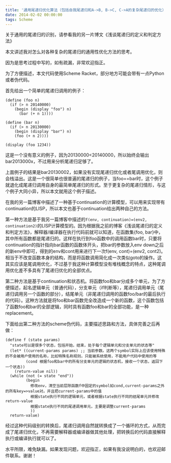 ```yaml
---
title: '通用尾递归优化算法（包括自我尾递归和A->B, B->C, C->A的复杂尾递归的优化）'
date: 2014-02-02 00:00:00
tags: Scheme
---
```

关于通用的尾递归的识别，请参看我的另一片博文《浅谈尾递归的定义和判定方法》

本文讲述我对怎么对各种复杂的尾递归的通用性优化方法的思考。

因为是思考过程中写的，如有疏漏，非常欢迎指正。

为了方便描述，本文代码使用Scheme Racket，部分地方可能会带有一点Python或者伪代码。

首先给出一个简单的尾递归调用的例子：


    (define (foo n)
      (if (> n 20140000)
        (begin (display "foo") n)
          (bar (+ n 1))))
        
    (define (bar n)
      (if (> n 20130000)
        (begin (display "bar") n)
        (foo (+ n 2))))
    
    (display (foo 1234))


这是一个没有意义的例子，因为20130000<20140000，所以始终会输出bar2013000x，不过用来分析尾递归足够了。

上面例子的结果是bar20130002，如果没有实现尾递归优化或者尾调用优化，则会栈溢出。这是一个很简单也很普遍的尾递归的例子，当foo==bar时，这个例子就退化成尾递归调用自身的最简单尾递归的形式。至于更复杂的尾递归情形，与这个例子大同小异，所以本文就用这个例子描述。


在我的另一篇博客中描述了一种基于continuation的计算模型，可以用来实现带有continuation的LISP，所以本文也基于continuation给出两种自己的方法。

第一种方法是基于我另一篇博客中描述的`f(env, continuation)=(env2, continuation2)`的LISP计算模型的。因为根据我之前的博客《浅谈尾递归的定义和判定方法》，解释器/编译器在执行代码前就可以知道，在函数集{foo, bar}中，其中所有函数都是尾递归的。这样在执行到foo函数中的调用函数bar时，只要将continuation的指针指向bar函数的函数体开头，把bar的参数放入env down之后的新env中即可，得到的env和cont用来进行下一次f(env, cont)=(env2, cont2)。相当于不改变函数本身的结构，而是将函数调用简化成一次类似goto的操作。这其实应该是尾调用优化，不过基于我这种计算模型没有堆栈概念的特点，这种尾调用优化差不多具有了尾递归优化的全部优点。

第二种方法是基于continuation和状态机。将函数foo和bar分成多个单元，为了方便描述，起名逻辑单元（普通代码），分支单元（if判断等），尾递归调用单元（尾递归调用另一个函数的部分），结尾单元（非尾递归调用的函数foo/bar的最后执行的代码）。这种方法就是将foo和bar函数完全改造成一个新的函数，这个函数包括了函数foo和bar的全部逻辑，同时具有函数foo和bar的全部功能，是一种replacement。

下面给出第二种方法的scheme伪代码，主要描述思路和方法，具体完善之后再做：


    (define f (state params)
      "state可以是很多个状态，包括开始，结束，处于每个逻辑单元和分支单元的状态等"
      (let* ((current-params params) ;; 当前参数。这两个symbol实际上应该使用特殊的不会被用户使用的名称，比如特殊名称规则，只能被系统使用，不能用户代码中使用的等
             (cond 根据foo和bar中的所有分支单元的逻辑的状态机，接收一个状态，返回下一个状态))
        (return-value nil))
      (while (not (= state "end"))
             (begin
               修改env，清空当前层除函数f中固定的symbol如cond,current-params之外的所有key=>value对。并且把current-params中的值
               根据state执行不同的逻辑单元，或者根据state执行不同的结尾单元并修改return-value
               根据state执行不同的尾递调用单元，主要是调整current-params
               ))
      return-value)

经过这种代码级别的转换后，尾递归调用自然就转换成了一个循环的方式，从而完成了尾递归优化，不再需要解释器或编译器做其他处理，把转换后的代码直接解释执行或编译执行就可以了。

水平所限，难免缺漏。如果发现问题，欢迎指正，如果有我没说明白的，也欢迎邮件联系。谢谢！